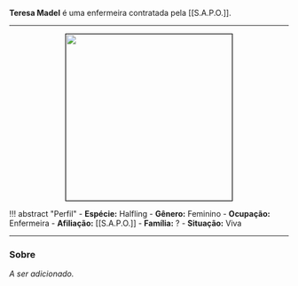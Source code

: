**Teresa Madel** é uma enfermeira contratada pela [[S.A.P.O.]].

---

<div style="text-align: center;">
<img src="https://i.imgur.com/723dmeL.png" width="300" height="300" style="border: 1px solid black;">
</div>

!!! abstract "Perfil"
	- **Espécie:** Halfling
	- **Gênero:** Feminino
	- **Ocupação:** Enfermeira
	- **Afiliação:** [[S.A.P.O.]]
	- **Família:** ?
	- **Situação:** Viva

---

### Sobre

*A ser adicionado.*